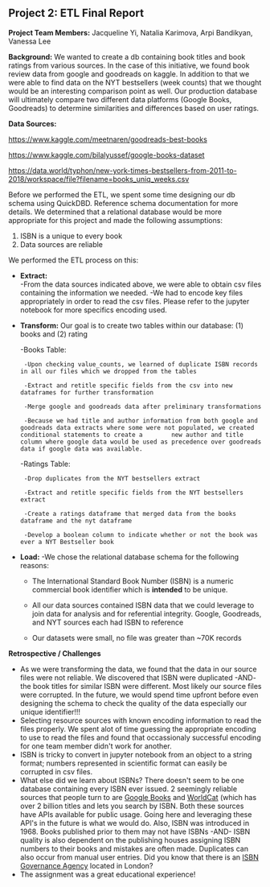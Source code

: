 ## Project 2:  ETL Final Report

**Project Team Members:**  Jacqueline Yi, Natalia Karimova, Arpi Bandikyan, Vanessa Lee

**Background:** We wanted to create a db containing book titles and book ratings from various sources.  In the case of this initiative, we found book review data from google and goodreads on kaggle.  In addition to that we were able to find data on the NYT bestsellers (week counts) that we thought would be an interesting comparison point as well.  Our production database will ultimately compare two different data platforms (Google Books, Goodreads) to determine similarities and differences based on user ratings.

**Data Sources:**

  https://www.kaggle.com/meetnaren/goodreads-best-books
  
  https://www.kaggle.com/bilalyussef/google-books-dataset
  
  https://data.world/typhon/new-york-times-bestsellers-from-2011-to-2018/workspace/file?filename=books_uniq_weeks.csv
  
  
Before we performed the ETL, we spent some time designing our db schema using QuickDBD.  Reference schema documentation for more details.  We determined that a relational     database would be more appropriate for this project and made the following assumptions:
  1) ISBN is a unique to every book
  2) Data sources are reliable
  
We performed the ETL process on this:
  - **Extract:**  
    -From the data sources indicated above, we were able to obtain csv files containing the information we needed.
    -We had to encode key files appropriately in order to read the csv files.  Please refer to the jupyter notebook for more specifics encoding used.
    
  - **Transform:**  Our goal is to create two tables within our database: (1) books and (2) rating
  
    -Books Table:
    
         -Upon checking value_counts, we learned of duplicate ISBN records in all our files which we dropped from the tables
      
         -Extract and retitle specific fields from the csv into new dataframes for further transformation
      
         -Merge google and goodreads data after preliminary transformations
      
         -Because we had title and author information from both google and goodreads data extracts where some were not populated, we created conditional statements to create a        new author and title column where google data would be used as precedence over goodreads data if google data was available.
     
    -Ratings Table:
    
         -Drop duplicates from the NYT bestsellers extract
      
         -Extract and retitle specific fields from the NYT bestsellers extract
      
         -Create a ratings dataframe that merged data from the books dataframe and the nyt dataframe
      
         -Develop a boolean column to indicate whether or not the book was ever a NYT Bestseller book
      
   - **Load:** 
      -We chose the relational database schema for the following reasons:
      
        - The International Standard Book Number (ISBN) is a numeric commercial book identifier which is **intended** to be unique.
        
        - All our data sources contained ISBN data that we could leverage to join data for analysis and for referential integrity.  Google, Goodreads, and NYT sources each had ISBN to reference
           
        - Our datasets were small, no file was greater than ~70K records
 
**Retrospective / Challenges**
  - As we were transforming the data, we found that the data in our source files were not reliable.  We discovered that ISBN were duplicated -AND- the book titles for similar   ISBN were different.  Most likely our source files were corrupted.  In the future, we would spend time upfront before even designing the schema to check the quality of the data especially our unique identifier!!!  
  - Selecting resource sources with known encoding information to read the files properly.  We spent alot of time guessing the appropriate encoding to use to read the files and found that occassionaly successful encoding for one team member didn't work for another.
  - ISBN is tricky to convert in jupyter notebook from an object to a string format; numbers represented in scientific format can easily be corrupted in csv files. 
  - What else did we learn about ISBNs?  There doesn't seem to be one database containing every ISBN ever issued.  2 seemingly reliable sources that people turn to are [Google Books](https://developers.google.com/books/) and [WorldCat](https://www.worldcat.org/affiliate/tools?atype=wcapi) (which has over 2 billion titles and lets you search by ISBN.  Both these sources have APIs available for public usage.  Going here and leveraging these API's in the future is what we would do.  Also, ISBN was introduced in 1968.  Books published prior to them may not have ISBNs -AND- ISBN quality is also dependent on the publishing houses assigning ISBN numbers to their books and mistakes are often made.  Duplicates can also occur from manual user entries.  Did you know that there is an [ISBN Governance Agency](https://www.isbn-international.org/content/what-isbn) located in London? 
  - The assignment was a great educational experience!
  
















